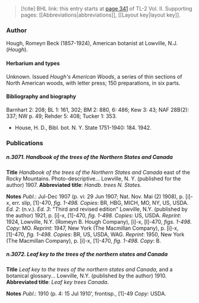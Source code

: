 > [!cite] BHL link: this entry starts at [page 341](https://www.biodiversitylibrary.org/item/103253#page/367/mode/1up) of TL-2 Vol. II.
> Supporting pages: [[Abbreviations|abbreviations]], [[Layout key|layout key]].

### Author

Hough, Romeyn Beck (1857-1924), American botanist at Lowville, N.J. (*Hough*).

#### Herbarium and types

Unknown. Issued *Hough's American Woods*, a series of thin sections of North American woods, with letter press; 150 preparations, in six parts.

#### Bibliography and biography

Barnhart 2: 208; BL 1: 161, 302; BM 2: 880, 6: 486; Kew 3: 43; NAF 28B(2): 337; NW p. 49; Rehder 5: 408; Tucker 1: 353.
- House, H. D., Bibl. bot. N. Y. State 1751-1940: 184. 1942.

### Publications

##### n.3071. Handbook of the trees of the Northern States and Canada

**Title**
*Handbook of the trees of the Northern States and Canada* east of the Rocky Mountains. Photo-descriptive... Lowville, N. Y. (published for the author) 1907.
**Abbreviated title**: *Handb. trees N. States*.

**Notes**
*Publ*.: Jul-Dec 1907 (p. vi: 29 Jun 1907; Nat. Nov. Mai (2) 1908), p. \[i\]-x, err. slip, \[1\]-470, *fig. 1-498. Copies*: BR, HBG, MICH, MO, NY, US, USDA.
*Ed. 2*: (n.v.).
*Ed. 3*: "Third and revised edition" Lowville, N.Y. (published by the author) 1921, p. \[i\]-x, \[1\]-470, *fig. 1-498. Copies*: US, USDA.
*Reprint*: 1924, Lowville, N.Y. (Romeyn B. Hough Company), \[i\]-x, \[l\]-470, *figs. 1-498. Copy*: MO.
*Reprint*: 1947, New York (The Macmillan Company), p. \[i\]-x, \[1\]-470, *fig. 1-498. Copies*: BR, US, USDA, WAG.
*Reprint*: 1950, New York (The Macmillan Company), p. \[i\]-x, \[1\]-470, *fig. 1-498. Copy*: B.

##### n.3072. Leaf key to the trees of the northern states and Canada

**Title**
*Leaf key to the trees of the northern states and Canada*, and a botanical glossary... Lowville, N.Y. (published by the author) 1910.
**Abbreviated title**: *Leaf key trees Canada*.

**Notes**
*Publ*.: 1910 (p. 4: 15 Jul 1910', frontisp., \[1\]-49 *Copy*: USDA.

